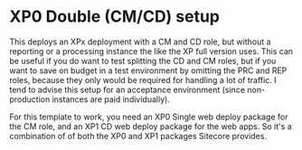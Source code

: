 # XP0 Double (CM/CD) setup #

This deploys an XPx deployment with a CM and CD role, but without a reporting or a processing instance the like the XP full version uses. This can be useful if you do want to test splitting the CD and CM roles, but if you want to save on budget in a test environment by omitting the PRC and REP roles, because they only would be required for handling a lot of traffic. I tend to advise this setup for an acceptance environment (since non-production instances are paid individually).

For this template to work, you need an XP0 Single web deploy package for the CM role, and an XP1 CD web deploy package for the web apps. So it's a combination of of both the XP0 and XP1 packages Sitecore provides.